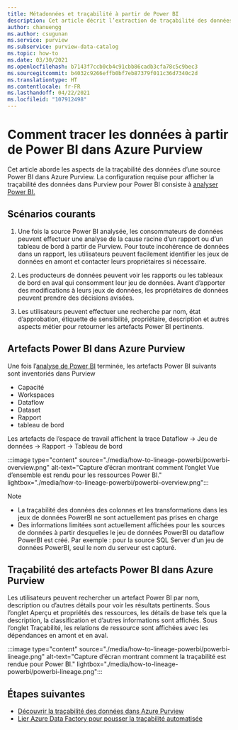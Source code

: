 ```yaml
---
title: Métadonnées et traçabilité à partir de Power BI
description: Cet article décrit l’extraction de traçabilité des données à partir d’une source Power BI.
author: chanuengg
ms.author: csugunan
ms.service: purview
ms.subservice: purview-data-catalog
ms.topic: how-to
ms.date: 03/30/2021
ms.openlocfilehash: b7143f7ccb0cb4c91cbb86cadb3cfa78c5c9bec3
ms.sourcegitcommit: b4032c9266effb0bf7eb87379f011c36d7340c2d
ms.translationtype: HT
ms.contentlocale: fr-FR
ms.lasthandoff: 04/22/2021
ms.locfileid: "107912498"
---
```

# <a name="how-to-get-lineage-from-power-bi-into-azure-purview"></a>Comment tracer les données à partir de Power BI dans Azure Purview

Cet article aborde les aspects de la traçabilité des données d’une source Power BI dans Azure Purview. La configuration requise pour afficher la traçabilité des données dans Purview pour Power BI consiste à [analyser Power BI.](../purview/register-scan-power-bi-tenant.md) 

## <a name="common-scenarios"></a>Scénarios courants

1. Une fois la source Power BI analysée, les consommateurs de données peuvent effectuer une analyse de la cause racine d’un rapport ou d’un tableau de bord à partir de Purview. Pour toute incohérence de données dans un rapport, les utilisateurs peuvent facilement identifier les jeux de données en amont et contacter leurs propriétaires si nécessaire.

2. Les producteurs de données peuvent voir les rapports ou les tableaux de bord en aval qui consomment leur jeu de données. Avant d’apporter des modifications à leurs jeux de données, les propriétaires de données peuvent prendre des décisions avisées.

2. Les utilisateurs peuvent effectuer une recherche par nom, état d’approbation, étiquette de sensibilité, propriétaire, description et autres aspects métier pour retourner les artefacts Power BI pertinents.

## <a name="power-bi-artifacts-in-azure-purview"></a>Artefacts Power BI dans Azure Purview

Une fois l’[analyse de Power BI](../purview/register-scan-power-bi-tenant.md) terminée, les artefacts Power BI suivants sont inventoriés dans Purview

* Capacité
* Workspaces
* Dataflow
* Dataset 
* Rapport
* tableau de bord

Les artefacts de l’espace de travail affichent la trace Dataflow -> Jeu de données -> Rapport -> Tableau de bord

:::image type="content" source="./media/how-to-lineage-powerbi/powerbi-overview.png" alt-text="Capture d’écran montrant comment l’onglet Vue d’ensemble est rendu pour les ressources Power BI." lightbox="./media/how-to-lineage-powerbi/powerbi-overview.png":::

>[!Note]
> * La traçabilité des données des colonnes et les transformations dans les jeux de données PowerBI ne sont actuellement pas prises en charge
> * Des informations limitées sont actuellement affichées pour les sources de données à partir desquelles le jeu de données PowerBI ou dataflow PowerBI est créé. Par exemple : pour la source SQL Server d’un jeu de données PowerBI, seul le nom du serveur est capturé. 

## <a name="lineage-of-power-bi-artifacts-in-azure-purview"></a>Traçabilité des artefacts Power BI dans Azure Purview

Les utilisateurs peuvent rechercher un artefact Power BI par nom, description ou d’autres détails pour voir les résultats pertinents. Sous l’onglet Aperçu et propriétés des ressources, les détails de base tels que la description, la classification et d’autres informations sont affichés. Sous l’onglet Traçabilité, les relations de ressource sont affichées avec les dépendances en amont et en aval.

:::image type="content" source="./media/how-to-lineage-powerbi/powerbi-lineage.png" alt-text="Capture d’écran montrant comment la traçabilité est rendue pour Power BI." lightbox="./media/how-to-lineage-powerbi/powerbi-lineage.png":::

## <a name="next-steps"></a>Étapes suivantes

- [Découvrir la traçabilité des données dans Azure Purview](catalog-lineage-user-guide.md)
- [Lier Azure Data Factory pour pousser la traçabilité automatisée](how-to-link-azure-data-factory.md)
